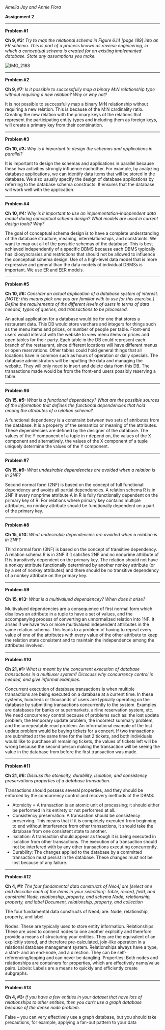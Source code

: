 *Amelia Jay and Annie Flora*

**Assignment 2**

_____________

**Problem #1**

**Ch 9, #3:** 
*Try to map the relational schema in Figure 6.14 [page 189] into an ER schema. This is part of a process known as reverse engineering, in which a conceptual schema is created for an existing implemented database. State any assumptions you make.*

![IMG_2188](https://user-images.githubusercontent.com/31746937/67425634-3cc13680-f58d-11e9-939d-082cef858a4a.jpeg)

_____________
**Problem #2**

**Ch 9, #7:** 
*Is it possible to successfully map a binary M:N relationship type without requiring a new relation? Why or why not?*

It is not possible to successfully map a binary M:N relationship without requiring a new relation. This is because of the M:N cardinality ratio. Creating the new relation with the primary keys of the relations that represent the participating entity types and including them as foreign keys, will create a primary key from their combination. 
_____________
**Problem #3**

**Ch 10, #3:**
*Why is it important to design the schemas and applications in parallel?*

It is important to design the schemas and applications in parallel because these two activities strongly influence eachother. For example, by analyzing database applications, we can identify data items that will be stored in the database. We also usually specify the design of database applications by referring to the database schema constructs. It ensures that the database will work well with the application. 
_____________
**Problem #4**

**Ch 10, #4:**
*Why is it important to use an implementation-independent data model during conceptual schema design? What models are used in current design tools? Wny?*

The goal of conceptual schema design is to have a complete understanding of the database structure, meaning, interrelationships, and constraints. We want to map out all of the possible schemas of the database. This is best achieved independently of a specific DBMS because each DBMS typically has idiosyncrasies and restrictions that should not be allowed to influence the conceptual schema design. Use of a high-level data model that is more expressive and general than the data models of individual DBMSs is important. We use ER and EER models. 
_____________
**Problem #5** 

**Ch 10, #6:** 
*Consider an actual application of a database system of interest. [NOTE: this means pick one you are familiar with to use for this exercise.] Define the requirements of the different levels of users in terms of data needed, types of queries, and transactions to be processed.*

An actual application for a database would be for one that stores a restaurant data. This DB would store varchars and integers for things such as the menu items and prices, or number of people per table. Front-end users would interact with the website to view menu items or prices and open tables for their party. Each table in the DB could represent each branch of the restaurant, since different locations will have different menus or open reservations. Other tables could hold general things that all locations have in common such as hours of operation or daily specials. The database administrators will be inputting the data and managing the website. They will only need to insert and delete data from this DB. The transactions made would be from the front-end users possibly reserving a table. 
_____________
**Problem #6**

**Ch 15, #5:**
*What is a functional dependency? What are the possible sources of the information that defines the functional dependencies that hold among the attributes of a relation schema?*

A functional dependency is a constraint between two sets of attributes from the database. It is a property of the semantics or meaning of the attributes. These dependencies are defined by the designer of the database. The values of the Y component of a tuple in r depend on, the values of the X component and alternatively, the values of the X component of a tuple uniquely determine the values of the Y component.

_____________
**Problem #7**

**Ch 15, #9:**
*What undesirable dependencies are avoided when a relation is in 2NF?*

Second normal form (2NF) is based on the concept of full functional dependency and avoids all partial dependencies. A relation schema R is in 2NF if every nonprime attribute A in R is fully functionally dependent on the primary key of R. For relations where primary key contains multiple attributes, no nonkey attribute should be functionally dependent on a part of the primary key.
_____________
**Problem #8**

**Ch 15, #10:** 
*What undesirable dependencies are avoided when a relation is in 3NF?*

Third normal form (3NF) is based on the concept of transitive dependency. A relation schema R is in 3NF if it satisfies 2NF and no nonprime attribute of R is transitively dependent on the primary key. The relation should not have a nonkey attribute functionally determined by another nonkey attribute (or by a set of nonkey attributes) and there should be no transitive dependency of a nonkey attribute on the primary key. 
_____________
**Problem #9**

**Ch 15, #13:**
*What is a multivalued dependencey? When does it arise?*

Multivalued dependencies are a consequence of first normal form which disallows an attribute in a tuple to have a set of values, and the accompanying process of converting an unnormalized relation into 1NF. It arises if we have two or more multivalued independent attributes in the same relation schema. This leads to a problem of having to repeat every value of one of the attributes with every value of the other attribute to keep the relation state consistent and to maintain the independence among the attributes involved.
_____________
**Problem #10**

**Ch 21, #1:**
*What is meant by the concurrent execution of database transactions in a multiuser system? Dicscuss why concurrency control is needed, and give informal examples.*

Concurrent execution of database transactions is when multiple transactions are being executed on a database at a current time. In
these systems, hundreds or thousands of users are typically operating on the database by submitting transactions concurrently to the system. Examples are databases for banks or supermarkets, airline reservation system, etc. We need concurrency control because of problems such as: the lost update problem, the temporary update problem, the incorrect summary problem, and the unrepeatable read problem. An informational example of the lost update problem would be buying tickets for a concert. If two transactions are submitted at the same time for the last 2 tickets, and both individuals would like to purchase all remaining tickets, the values of tickets left will be wrong because the second person making the transaction will be seeing the value in the database from before the first transaction was made. 
_____________
**Problem #11**

**Ch 21, #6:** 
*Discuss the atomicity, durability, isolation, and consistency preservations properties of a database transaction.*

Transactions should possess several properties, and they should be enforced by the concurrency control and recovery methods of the
DBMS: 
 - Atomicity =  A transaction is an atomic unit of processing; it should either be performed in its entirety or not performed at all.
 - Consistency preservation: A transaction should be consistency preserving. This means that if it is completely executed from beginning to end without interference from other transactions, it should take the database from one consistent state to another.
- Isolation: A transaction should appear as though it is being executed in isolation from other transactions. The execution of a transaction should not be interfered with by any other transactions executing concurrently.
- Durability: The changes applied to the database by a committed
transaction must persist in the database. These changes must not be
lost because of any failure.
_____________
**Problem #12**

**Ch 4, #1:**
*The four fundamental data constructs of Neo4j are [select one and describe each of the items in your selection]:
Table, record, field, and constraint
Node, relationship, property, and schema
Node, relationship, property, and label
Document, relationship, property, and collection*

The four fundamental data constructs of Neo4j are: Node, relationship, property, and label. 

Nodes: These are typically used to store entity information.
Relationships: These are used to connect nodes to one another explicitly and therefore provide a means of structuring your entities. They are the equivalent of an explicitly stored, and therefore pre-calculated, join-like operation in a relational database management system. Relationships always have a type, a start- and an end-node, and a direction. They can be self-referencing/looping and can never be dangling.
Properties: Both nodes and relationships are containers for properties, which are effectively name/value pairs.
Labels: Labels are a means to quickly and efficiently create subgraphs. 
_____________
**Problem #13**

**Ch 4, #3:** 
*If you have a few entities in your dataset that have lots of relationships to other entities, then you can't use a graph database because of the dense node problem.*

False – you can very effectively use a graph database, but you should take precautions, for example, applying a fan-out pattern to your data
